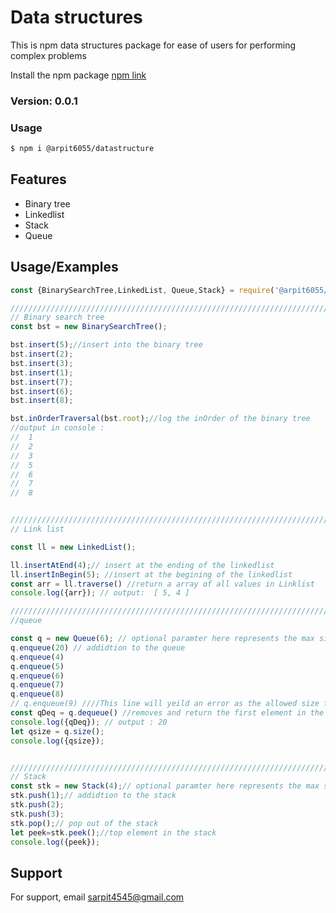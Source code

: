 # Data structures

This is npm data structures package for ease of users for performing complex
problems

Install the npm package [npm link](https://www.npmjs.com/package/@arpit6055/datastructure)

### Version: 0.0.1

### Usage

```sh
$ npm i @arpit6055/datastructure
```


## Features

- Binary tree
- Linkedlist
- Stack
- Queue

## Usage/Examples

```javascript
const {BinarySearchTree,LinkedList, Queue,Stack} = require('@arpit6055/datastructure');

///////////////////////////////////////////////////////////////////////////////////////
// Binary search tree
const bst = new BinarySearchTree();

bst.insert(5);//insert into the binary tree
bst.insert(2);
bst.insert(3);
bst.insert(1);
bst.insert(7);
bst.insert(6);
bst.insert(8);

bst.inOrderTraversal(bst.root);//log the inOrder of the binary tree
//output in console :
//  1
//  2
//  3
//  5
//  6
//  7
//  8


///////////////////////////////////////////////////////////////////////////////////////
// Link list

const ll = new LinkedList();

ll.insertAtEnd(4);// insert at the ending of the linkedlist
ll.insertInBegin(5); //insert at the begining of the linkedlist
const arr = ll.traverse() //return a array of all values in Linklist
console.log({arr}); // output:  [ 5, 4 ]

///////////////////////////////////////////////////////////////////////////////////////
//queue

const q = new Queue(6); // optional paramter here represents the max size allowed for the queue
q.enqueue(20) // addidtion to the queue
q.enqueue(4)
q.enqueue(5)
q.enqueue(6)
q.enqueue(7)
q.enqueue(8)
// q.enqueue(9) ////This line will yeild an error as the allowed size for the queue is 6
const qDeq = q.dequeue() //removes and return the first element in the queue
console.log({qDeq}); // output : 20
let qsize = q.size();
console.log({qsize});


///////////////////////////////////////////////////////////////////////////////////////
// Stack
const stk = new Stack(4);// optional paramter here represents the max size allowed for the stack
stk.push(1);// addidtion to the stack
stk.push(2);
stk.push(3);
stk.pop();// pop out of the stack
let peek=stk.peek();//top element in the stack
console.log({peek});
```


## Support

For support, email sarpit4545@gmail.com

